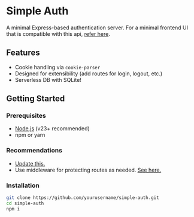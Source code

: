 # Simple Auth

A minimal Express-based authentication server. For a minimal frontend UI that is compatible with this api, [refer here](https://github.com/VitBenton88/login-ui).

## Features

- Cookie handling via `cookie-parser`
- Designed for extensibility (add routes for login, logout, etc.)
- Serverless DB with SQLite!

## Getting Started

### Prerequisites

- [Node.js](https://nodejs.org/) (v23+ recommended)
- npm or yarn

### Recommendations
- [Update this.](https://github.com/VitBenton88/simple-auth/blob/9cfaf038013d9f14f1e146609e6dc4128418efef/services/jwt.js#L4)
- Use middleware for protecting routes as needed. [See here.](https://github.com/VitBenton88/simple-auth/blob/9cfaf038013d9f14f1e146609e6dc4128418efef/routes/auth.js#L11)

### Installation

```bash
git clone https://github.com/yourusername/simple-auth.git
cd simple-auth
npm i